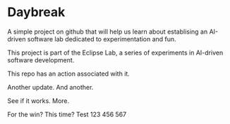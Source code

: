 # Daybreak

A simple project on github that will help us learn about establising an AI-driven software lab dedicated to experimentation and fun.

This project is part of the Eclipse Lab, a series of experiments in AI-driven software development.

This repo has an action associated with it.

Another update. And another.

See if it works. More.

For the win? This time? Test
123
456
567
